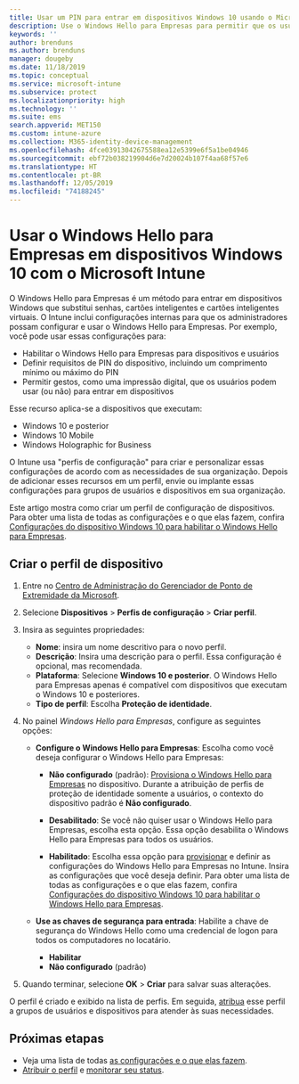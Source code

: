 ```yaml
---
title: Usar um PIN para entrar em dispositivos Windows 10 usando o Microsoft Intune – Azure | Microsoft Docs
description: Use o Windows Hello para Empresas para permitir que os usuários entrem em seus dispositivos usando um PIN, uma impressão digital ou outros recursos. Crie um perfil de configuração de proteção de identidade nos dispositivos do Intune para Windows 10 com essas configurações e atribua o perfil a grupos de usuários e grupos de dispositivos.
keywords: ''
author: brenduns
ms.author: brenduns
manager: dougeby
ms.date: 11/18/2019
ms.topic: conceptual
ms.service: microsoft-intune
ms.subservice: protect
ms.localizationpriority: high
ms.technology: ''
ms.suite: ems
search.appverid: MET150
ms.custom: intune-azure
ms.collection: M365-identity-device-management
ms.openlocfilehash: 4fce03913042675588ea12e5399e6f5a1be04946
ms.sourcegitcommit: ebf72b038219904d6e7d20024b107f4aa68f57e6
ms.translationtype: HT
ms.contentlocale: pt-BR
ms.lasthandoff: 12/05/2019
ms.locfileid: "74188245"
---
```

# <a name="use-windows-hello-for-business-on-windows-10-devices-with-microsoft-intune"></a>Usar o Windows Hello para Empresas em dispositivos Windows 10 com o Microsoft Intune

O Windows Hello para Empresas é um método para entrar em dispositivos Windows que substitui senhas, cartões inteligentes e cartões inteligentes virtuais. O Intune inclui configurações internas para que os administradores possam configurar e usar o Windows Hello para Empresas. Por exemplo, você pode usar essas configurações para:

- Habilitar o Windows Hello para Empresas para dispositivos e usuários
- Definir requisitos de PIN do dispositivo, incluindo um comprimento mínimo ou máximo do PIN
- Permitir gestos, como uma impressão digital, que os usuários podem usar (ou não) para entrar em dispositivos

Esse recurso aplica-se a dispositivos que executam:

- Windows 10 e posterior
- Windows 10 Mobile
- Windows Holographic for Business

O Intune usa "perfis de configuração" para criar e personalizar essas configurações de acordo com as necessidades de sua organização. Depois de adicionar esses recursos em um perfil, envie ou implante essas configurações para grupos de usuários e dispositivos em sua organização.

Este artigo mostra como criar um perfil de configuração de dispositivos. Para obter uma lista de todas as configurações e o que elas fazem, confira [Configurações do dispositivo Windows 10 para habilitar o Windows Hello para Empresas](identity-protection-windows-settings.md).

## <a name="create-the-device-profile"></a>Criar o perfil de dispositivo

1. Entre no [Centro de Administração do Gerenciador de Ponto de Extremidade da Microsoft](https://go.microsoft.com/fwlink/?linkid=2109431).

2. Selecione **Dispositivos** > **Perfis de configuração** > **Criar perfil**.

3. Insira as seguintes propriedades:

   - **Nome**: insira um nome descritivo para o novo perfil.
   - **Descrição**: Insira uma descrição para o perfil. Essa configuração é opcional, mas recomendada.
   - **Plataforma**: Selecione **Windows 10 e posterior**. O Windows Hello para Empresas apenas é compatível com dispositivos que executam o Windows 10 e posteriores.
   - **Tipo de perfil**: Escolha **Proteção de identidade**.

4. No painel *Windows Hello para Empresas*, configure as seguintes opções:

   - **Configure o Windows Hello para Empresas**: Escolha como você deseja configurar o Windows Hello para Empresas:

     - **Não configurado** (padrão): [Provisiona o Windows Hello para Empresas](https://docs.microsoft.com/windows/security/identity-protection/hello-for-business/hello-how-it-works-provisioning) no dispositivo. Durante a atribuição de perfis de proteção de identidade somente a usuários, o contexto do dispositivo padrão é **Não configurado**.

     - **Desabilitado**: Se você não quiser usar o Windows Hello para Empresas, escolha esta opção. Essa opção desabilita o Windows Hello para Empresas para todos os usuários.

     - **Habilitado**: Escolha essa opção para [provisionar](https://docs.microsoft.com/windows/security/identity-protection/hello-for-business/hello-how-it-works-provisioning) e definir as configurações do Windows Hello para Empresas no Intune. Insira as configurações que você deseja definir. Para obter uma lista de todas as configurações e o que elas fazem, confira [Configurações do dispositivo Windows 10 para habilitar o Windows Hello para Empresas](identity-protection-windows-settings.md).

   - **Use as chaves de segurança para entrada**: Habilite a chave de segurança do Windows Hello como uma credencial de logon para todos os computadores no locatário.

     - **Habilitar**
     - **Não configurado**  (padrão)

5. Quando terminar, selecione **OK** > **Criar** para salvar suas alterações.

O perfil é criado e exibido na lista de perfis. Em seguida, [atribua](../configuration/device-profile-assign.md) esse perfil a grupos de usuários e dispositivos para atender às suas necessidades.

<!--  Removing image as part of design review; retaining source until we known the disposition.

## Example of device restriction settings

In this high-level example, you'll create a device restriction policy that blocks the use of the built-in camera app on Android devices.

![How to disable the camera on Android devices](./media/identity-protection-configure/disable-android-camera.png)

-->

## <a name="next-steps"></a>Próximas etapas

- Veja uma lista de todas [as configurações e o que elas fazem](identity-protection-windows-settings.md).
- [Atribuir o perfil](../configuration/device-profile-assign.md) e [monitorar seu status](../configuration/device-profile-monitor.md).
